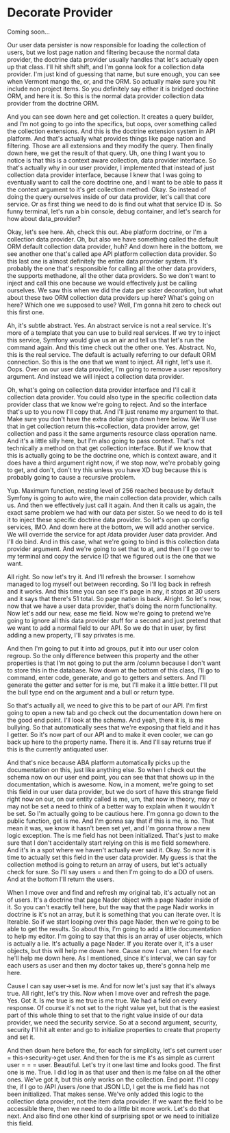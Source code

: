 # Decorate Provider

Coming soon...

Our user data persister is now responsible for loading the collection of users, but
we lost page nation and filtering because the normal data provider, the doctrine data
provider usually handles that let's actually open up that class. I'll hit shift
shift, and I'm gonna look for a collection data provider. I'm just kind of guessing
that name, but sure enough, you can see when Vermont mango the, or, and the ORM. So
actually make sure you hit include non project items. So you definitely say either it
is bridged doctrine ORM, and here it is. So this is the normal data provider
collection data provider from the doctrine ORM.

And you can see down here and get collection. It creates a query builder, and I'm not
going to go into the specifics, but oops, over something called the collection
extensions. And this is the doctrine extension system in API platform. And that's
actually what provides things like page nation and filtering. Those are all
extensions and they modify the query. Then finally down here, we get the result of
that query. Uh, one thing I want you to notice is that this is a context aware
collection, data provider interface. So that's actually why in our user provider, I
implemented that instead of just collection data provider interface, because I knew
that I was going to eventually want to call the core doctrine one, and I want to be
able to pass it the context argument to it's get collection method. Okay. So instead
of doing the query ourselves inside of our data provider, let's call that core
service. Or as first thing we need to do is find out what that service ID is. So
funny terminal, let's run a bin console, debug container, and let's search for how
about data_provider?

Okay, let's see here. Ah, check this out. Abe platform doctrine, or I'm a collection
data provider. Oh, but also we have something called the default ORM default
collection data provider, huh? And down here in the bottom, we see another one that's
called ape API platform collection data provider. So this last one is almost
definitely the entire data provider system. It's probably the one that's responsible
for calling all the other data providers, the supports methadone, all the other data
providers. So we don't want to inject and call this one because we would effectively
just be calling ourselves. We saw this when we did the data per sister decoration,
but what about these two ORM collection data providers up here? What's going on here?
Which one we supposed to use? Well, I'm gonna hit zero to check out this first one.

Ah, it's subtle abstract. Yes. An abstract service is not a real service. It's more
of a template that you can use to build real services. If we try to inject this
service, Symfony would give us an air and tell us that let's run the command again.
And this time check out the other one. Yes. Abstract. No, this is the real service.
The default is actually referring to our default ORM connection. So this is the one
that we want to inject. All right, let's use it. Oops. Over on our user data
provider, I'm going to remove a user repository argument. And instead we will inject
a collection data provider.

Oh, what's going on collection data provider interface and I'll call it collection
data provider. You could also type in the specific collection data provider class
that we know we're going to reject. And so the interface that's up to you now I'll
copy that. And I'll just rename my argument to that. Make sure you don't have the
extra dollar sign down here below. We'll use that in get collection return
this->collection, data provider arrow, get collection and pass it the same arguments
resource class operation name. And it's a little silly here, but I'm also going to
pass context. That's not technically a method on that get collection interface. But
if we know that this is actually going to be the doctrine one, which is context
aware, and it does have a third argument right now, if we stop now, we're probably
going to get, and don't, don't try this unless you have XD bug because this is
probably going to cause a recursive problem.

Yup. Maximum function, nesting level of 256 reached because by default Symfony is
going to auto wire, the main collection data provider, which calls us. And then we
effectively just call it again. And then it calls us again, the exact same problem we
had with our data per sister. So we need to do is tell it to inject these specific
doctrine data provider. So let's open up config services, IMO. And down here at the
bottom, we will add another service. We will override the service for apt /data
provider /user data provider. And I'll do bind. And in this case, what we're going to
bind is this collection data provider argument. And we're going to set that to at,
and then I'll go over to my terminal and copy the service ID that we figured out is
the one that we want.

All right. So now let's try it. And I'll refresh the browser. I somehow managed to
log myself out between recording. So I'll log back in refresh and it works. And this
time you can see it's page in any, it stops at 30 users and it says that there's 51
total. So page nation is back. Alright. So let's now, now that we have a user data
provider, that's doing the norm functionality. Now let's add our new, ease me field.
Now we're going to pretend we're going to ignore all this data provider stuff for a
second and just pretend that we want to add a normal field to our API. So we do that
in user, by first adding a new property, I'll say privates is me.

And then I'm going to put it into ad groups, put it into our user colon regroup. So
the only difference between this property and the other properties is that I'm not
going to put the arm /column because I don't want to store this in the database. Now
down at the bottom of this class, I'll go to command, enter code, generate, and go to
getters and setters. And I'll generate the getter and setter for is me, but I'll make
it a little better. I'll put the bull type end on the argument and a bull or return
type.

So that's actually all, we need to give this to be part of our API. I'm first going
to open a new tab and go check out the documentation down here on the good end point.
I'll look at the schema. And yeah, there it is, is me bullying. So that automatically
sees that we're exposing that field and it has I getter. So it's now part of our API
and to make it even cooler, we can go back up here to the property name. There it is.
And I'll say returns true if this is the currently antiquated user.

And that's nice because ABA platform automatically picks up the documentation on
this, just like anything else. So when I check out the schema now on our user end
point, you can see that that shows up in the documentation, which is awesome. Now, in
a moment, we're going to set this field in our user data provider, but we do sort of
have this strange field right now on our, on our entity called is me, um, that now in
theory, may or may not be set a need to think of a better way to explain when it
wouldn't be set. So I'm actually going to be cautious here. I'm gonna go down to the
public function, get is me. And I'm gonna say that if this is me, is no. That mean it
was, we know it hasn't been set yet, and I'm gonna throw a new logic exception. The
is me field has not been initialized. That's just to make sure that I don't
accidentally start relying on this is me field somewhere. And it's in a spot where we
haven't actually ever said it. Okay. So now it is time to actually set this field in
the user data provider. My guess is that the collection method is going to return an
array of users, but let's actually check for sure. So I'll say users = and then I'm
going to do a DD of users. And at the bottom I'll return the users.

When I move over and find and refresh my original tab, it's actually not an of users.
It's a doctrine that page Nader object with a page Nader inside of it. So you can't
exactly tell here, but the way that the page Nadir works in doctrine is it's not an
array, but it is something that you can iterate over. It is Iterable. So if we start
looping over this page Nader, then we're going to be able to get the results. So
about this, I'm going to add a little documentation to help my editor. I'm going to
say that this is an array of user objects, which is actually a lie. It's actually a
page Nader. If you iterate over it, it's a user objects, but this will help me down
here. Cause now I can, when I for each he'll help me down here. As I mentioned, since
it's interval, we can say for each users as user and then my doctor takes up, there's
gonna help me here.

Cause I can say user->set is me. And for now let's just say that it's always true.
All right, let's try this. Now when I move over and refresh the page. Yes. Got it. Is
me true is me true is me true. We had a field on every response. Of course it's not
set to the right value yet, but that is the easiest part of this whole thing to set
that to the right value inside of our data provider, we need the security service. So
at a second argument, security, security I'll hit alt enter and go to initialize
properties to create that property and set it.

And then down here before the, for each for simplicity, let's set current user =
this->security->get user. And then for the is me it's as simple as current user = = =
user. Beautiful. Let's try it one last time and looks good. The first one is me.
True. I did log in as that user and then is me false on all the other ones. We've got
it, but this only works on the collection. End point. I'll copy the, if I go to /API
/users /one that JSON LD, I get the is me field has not been initialized. That makes
sense. We've only added this logic to the collection data provider, not the item data
provider. If we want the field to be accessible there, then we need to do a little
bit more work. Let's do that next. And also find one other kind of surprising spot or
we need to initialize this field.

